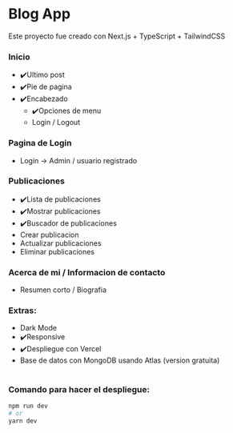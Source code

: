 # Blog App

Este proyecto fue creado con Next.js + TypeScript + TailwindCSS

### Inicio
- ✔️Ultimo post
- ✔️Pie de pagina
- ✔️Encabezado 
    - ✔️Opciones de menu
    - Login / Logout

### Pagina de Login
- Login -> Admin / usuario registrado

### Publicaciones
- ✔️Lista de publicaciones 
- ✔️Mostrar publicaciones
- ✔️Buscador de publicaciones
- Crear publicacion
- Actualizar publicaciones
- Eliminar publicaciones

### Acerca de mi / Informacion de contacto
- Resumen corto / Biografia

### Extras: 
- Dark Mode
- ✔️Responsive
- ✔️Despliegue con Vercel
- Base de datos con MongoDB usando Atlas (version gratuita)
#
### Comando para hacer el despliegue:

```bash
npm run dev
# or
yarn dev
```